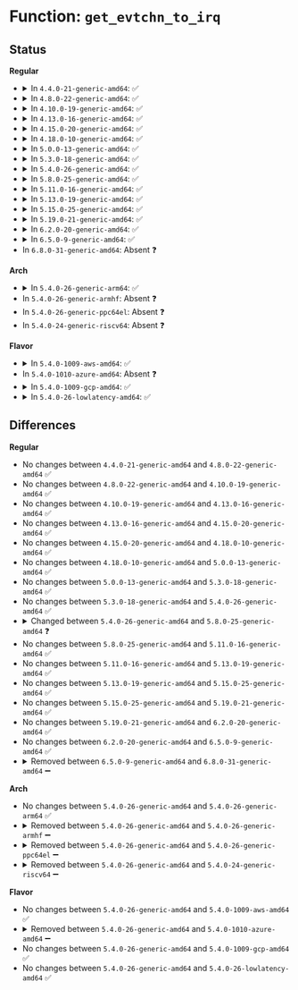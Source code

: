 # Function: <code>get_evtchn_to_irq</code>

## Status
<b>Regular</b>
<ul>
<li>
<details>
<summary>In <code>4.4.0-21-generic-amd64</code>: ✅</summary>

```c
int get_evtchn_to_irq(unsigned int evtchn)
```

```json
{
  "name": "get_evtchn_to_irq",
  "collision_type": "Unique Global",
  "inline_type": "No",
  "funcs": [
    {
      "addr": 18446744071583858368,
      "name": "get_evtchn_to_irq",
      "external": true,
      "loc": "drivers/xen/events/events_base.c:146",
      "file": "drivers/xen/events/events_base.c",
      "inline": "seen, unknown",
      "caller_inline": [],
      "caller_func": [
        "drivers/xen/events/events_base.c:irq_from_evtchn",
        "drivers/xen/events/events_base.c:evtchn_make_refcounted",
        "drivers/xen/events/events_base.c:evtchn_get",
        "drivers/xen/events/events_base.c:bind_evtchn_to_cpu",
        "drivers/xen/events/events_base.c:bind_evtchn_to_irq",
        "drivers/xen/events/events_base.c:evtchn_put",
        "drivers/xen/events/events_base.c:cpu_from_evtchn",
        "drivers/xen/events/events_base.c:rebind_evtchn_irq",
        "drivers/xen/events/events_2l.c:evtchn_2l_handle_events",
        "drivers/xen/events/events_2l.c:xen_debug_interrupt",
        "drivers/xen/events/events_fifo.c:__evtchn_fifo_handle_events"
      ]
    }
  ],
  "symbols": [
    {
      "addr": 18446744071583858368,
      "name": "get_evtchn_to_irq",
      "section": ".text",
      "bind": "STB_GLOBAL",
      "size": 65
    }
  ]
}
```
</details>
</li>
<li>
<details>
<summary>In <code>4.8.0-22-generic-amd64</code>: ✅</summary>

```c
int get_evtchn_to_irq(unsigned int evtchn)
```

```json
{
  "name": "get_evtchn_to_irq",
  "collision_type": "Unique Global",
  "inline_type": "No",
  "funcs": [
    {
      "addr": 18446744071584188736,
      "name": "get_evtchn_to_irq",
      "external": true,
      "loc": "drivers/xen/events/events_base.c:146",
      "file": "drivers/xen/events/events_base.c",
      "inline": "seen, unknown",
      "caller_inline": [],
      "caller_func": [
        "drivers/xen/events/events_base.c:rebind_evtchn_irq",
        "drivers/xen/events/events_base.c:evtchn_put",
        "drivers/xen/events/events_base.c:evtchn_get",
        "drivers/xen/events/events_base.c:evtchn_make_refcounted",
        "drivers/xen/events/events_base.c:bind_evtchn_to_irq",
        "drivers/xen/events/events_base.c:bind_evtchn_to_cpu",
        "drivers/xen/events/events_base.c:cpu_from_evtchn",
        "drivers/xen/events/events_base.c:irq_from_evtchn",
        "drivers/xen/events/events_2l.c:xen_debug_interrupt",
        "drivers/xen/events/events_2l.c:evtchn_2l_handle_events",
        "drivers/xen/events/events_fifo.c:__evtchn_fifo_handle_events"
      ]
    }
  ],
  "symbols": [
    {
      "addr": 18446744071584188736,
      "name": "get_evtchn_to_irq",
      "section": ".text",
      "bind": "STB_GLOBAL",
      "size": 65
    }
  ]
}
```
</details>
</li>
<li>
<details>
<summary>In <code>4.10.0-19-generic-amd64</code>: ✅</summary>

```c
int get_evtchn_to_irq(unsigned int evtchn)
```

```json
{
  "name": "get_evtchn_to_irq",
  "collision_type": "Unique Global",
  "inline_type": "No",
  "funcs": [
    {
      "addr": 18446744071584370240,
      "name": "get_evtchn_to_irq",
      "external": true,
      "loc": "drivers/xen/events/events_base.c:145",
      "file": "drivers/xen/events/events_base.c",
      "inline": "seen, unknown",
      "caller_inline": [],
      "caller_func": [
        "drivers/xen/events/events_base.c:rebind_evtchn_irq",
        "drivers/xen/events/events_base.c:evtchn_put",
        "drivers/xen/events/events_base.c:evtchn_get",
        "drivers/xen/events/events_base.c:evtchn_make_refcounted",
        "drivers/xen/events/events_base.c:bind_evtchn_to_irq",
        "drivers/xen/events/events_base.c:bind_evtchn_to_cpu",
        "drivers/xen/events/events_base.c:cpu_from_evtchn",
        "drivers/xen/events/events_base.c:irq_from_evtchn",
        "drivers/xen/events/events_2l.c:xen_debug_interrupt",
        "drivers/xen/events/events_2l.c:evtchn_2l_handle_events",
        "drivers/xen/events/events_fifo.c:__evtchn_fifo_handle_events"
      ]
    }
  ],
  "symbols": [
    {
      "addr": 18446744071584370240,
      "name": "get_evtchn_to_irq",
      "section": ".text",
      "bind": "STB_GLOBAL",
      "size": 65
    }
  ]
}
```
</details>
</li>
<li>
<details>
<summary>In <code>4.13.0-16-generic-amd64</code>: ✅</summary>

```c
int get_evtchn_to_irq(unsigned int evtchn)
```

```json
{
  "name": "get_evtchn_to_irq",
  "collision_type": "Unique Global",
  "inline_type": "No",
  "funcs": [
    {
      "addr": 18446744071584451760,
      "name": "get_evtchn_to_irq",
      "external": true,
      "loc": "drivers/xen/events/events_base.c:145",
      "file": "drivers/xen/events/events_base.c",
      "inline": "seen, unknown",
      "caller_inline": [],
      "caller_func": [
        "drivers/xen/events/events_base.c:rebind_evtchn_irq",
        "drivers/xen/events/events_base.c:evtchn_put",
        "drivers/xen/events/events_base.c:evtchn_get",
        "drivers/xen/events/events_base.c:evtchn_make_refcounted",
        "drivers/xen/events/events_base.c:bind_evtchn_to_irq",
        "drivers/xen/events/events_base.c:bind_evtchn_to_cpu",
        "drivers/xen/events/events_base.c:cpu_from_evtchn",
        "drivers/xen/events/events_base.c:irq_from_evtchn",
        "drivers/xen/events/events_2l.c:xen_debug_interrupt",
        "drivers/xen/events/events_2l.c:evtchn_2l_handle_events",
        "drivers/xen/events/events_fifo.c:__evtchn_fifo_handle_events"
      ]
    }
  ],
  "symbols": [
    {
      "addr": 18446744071584451760,
      "name": "get_evtchn_to_irq",
      "section": ".text",
      "bind": "STB_GLOBAL",
      "size": 65
    }
  ]
}
```
</details>
</li>
<li>
<details>
<summary>In <code>4.15.0-20-generic-amd64</code>: ✅</summary>

```c
int get_evtchn_to_irq(unsigned int evtchn)
```

```json
{
  "name": "get_evtchn_to_irq",
  "collision_type": "Unique Global",
  "inline_type": "No",
  "funcs": [
    {
      "addr": 18446744071584862304,
      "name": "get_evtchn_to_irq",
      "external": true,
      "loc": "drivers/xen/events/events_base.c:145",
      "file": "drivers/xen/events/events_base.c",
      "inline": "seen, unknown",
      "caller_inline": [],
      "caller_func": [
        "drivers/xen/events/events_base.c:rebind_evtchn_irq",
        "drivers/xen/events/events_base.c:evtchn_put",
        "drivers/xen/events/events_base.c:evtchn_get",
        "drivers/xen/events/events_base.c:evtchn_make_refcounted",
        "drivers/xen/events/events_base.c:bind_evtchn_to_irq",
        "drivers/xen/events/events_base.c:bind_evtchn_to_cpu",
        "drivers/xen/events/events_base.c:cpu_from_evtchn",
        "drivers/xen/events/events_base.c:irq_from_evtchn",
        "drivers/xen/events/events_2l.c:xen_debug_interrupt",
        "drivers/xen/events/events_2l.c:evtchn_2l_handle_events",
        "drivers/xen/events/events_fifo.c:__evtchn_fifo_handle_events"
      ]
    }
  ],
  "symbols": [
    {
      "addr": 18446744071584862304,
      "name": "get_evtchn_to_irq",
      "section": ".text",
      "bind": "STB_GLOBAL",
      "size": 71
    }
  ]
}
```
</details>
</li>
<li>
<details>
<summary>In <code>4.18.0-10-generic-amd64</code>: ✅</summary>

```c
int get_evtchn_to_irq(unsigned int evtchn)
```

```json
{
  "name": "get_evtchn_to_irq",
  "collision_type": "Unique Global",
  "inline_type": "No",
  "funcs": [
    {
      "addr": 18446744071585093392,
      "name": "get_evtchn_to_irq",
      "external": true,
      "loc": "drivers/xen/events/events_base.c:145",
      "file": "drivers/xen/events/events_base.c",
      "inline": "seen, unknown",
      "caller_inline": [],
      "caller_func": [
        "drivers/xen/events/events_base.c:rebind_evtchn_irq",
        "drivers/xen/events/events_base.c:evtchn_put",
        "drivers/xen/events/events_base.c:evtchn_get",
        "drivers/xen/events/events_base.c:evtchn_make_refcounted",
        "drivers/xen/events/events_base.c:bind_evtchn_to_irq",
        "drivers/xen/events/events_base.c:bind_evtchn_to_cpu",
        "drivers/xen/events/events_base.c:cpu_from_evtchn",
        "drivers/xen/events/events_base.c:irq_from_evtchn",
        "drivers/xen/events/events_2l.c:xen_debug_interrupt",
        "drivers/xen/events/events_2l.c:evtchn_2l_handle_events",
        "drivers/xen/events/events_fifo.c:__evtchn_fifo_handle_events"
      ]
    }
  ],
  "symbols": [
    {
      "addr": 18446744071585093392,
      "name": "get_evtchn_to_irq",
      "section": ".text",
      "bind": "STB_GLOBAL",
      "size": 71
    }
  ]
}
```
</details>
</li>
<li>
<details>
<summary>In <code>5.0.0-13-generic-amd64</code>: ✅</summary>

```c
int get_evtchn_to_irq(unsigned int evtchn)
```

```json
{
  "name": "get_evtchn_to_irq",
  "collision_type": "Unique Global",
  "inline_type": "No",
  "funcs": [
    {
      "addr": 18446744071585204192,
      "name": "get_evtchn_to_irq",
      "external": true,
      "loc": "drivers/xen/events/events_base.c:145",
      "file": "drivers/xen/events/events_base.c",
      "inline": "seen, unknown",
      "caller_inline": [],
      "caller_func": [
        "drivers/xen/events/events_base.c:rebind_evtchn_irq",
        "drivers/xen/events/events_base.c:evtchn_put",
        "drivers/xen/events/events_base.c:evtchn_get",
        "drivers/xen/events/events_base.c:evtchn_make_refcounted",
        "drivers/xen/events/events_base.c:bind_evtchn_to_irq",
        "drivers/xen/events/events_base.c:bind_evtchn_to_cpu",
        "drivers/xen/events/events_base.c:cpu_from_evtchn",
        "drivers/xen/events/events_base.c:irq_from_evtchn",
        "drivers/xen/events/events_2l.c:xen_debug_interrupt",
        "drivers/xen/events/events_2l.c:evtchn_2l_handle_events",
        "drivers/xen/events/events_fifo.c:__evtchn_fifo_handle_events"
      ]
    }
  ],
  "symbols": [
    {
      "addr": 18446744071585204192,
      "name": "get_evtchn_to_irq",
      "section": ".text",
      "bind": "STB_GLOBAL",
      "size": 71
    }
  ]
}
```
</details>
</li>
<li>
<details>
<summary>In <code>5.3.0-18-generic-amd64</code>: ✅</summary>

```c
int get_evtchn_to_irq(unsigned int evtchn)
```

```json
{
  "name": "get_evtchn_to_irq",
  "collision_type": "Unique Global",
  "inline_type": "No",
  "funcs": [
    {
      "addr": 18446744071585416544,
      "name": "get_evtchn_to_irq",
      "external": true,
      "loc": "drivers/xen/events/events_base.c:146",
      "file": "drivers/xen/events/events_base.c",
      "inline": "seen, unknown",
      "caller_inline": [],
      "caller_func": [
        "drivers/xen/events/events_base.c:rebind_evtchn_irq",
        "drivers/xen/events/events_base.c:evtchn_put",
        "drivers/xen/events/events_base.c:evtchn_get",
        "drivers/xen/events/events_base.c:evtchn_make_refcounted",
        "drivers/xen/events/events_base.c:bind_evtchn_to_irq",
        "drivers/xen/events/events_base.c:bind_evtchn_to_cpu",
        "drivers/xen/events/events_base.c:cpu_from_evtchn",
        "drivers/xen/events/events_base.c:irq_from_evtchn",
        "drivers/xen/events/events_2l.c:xen_debug_interrupt",
        "drivers/xen/events/events_2l.c:evtchn_2l_handle_events",
        "drivers/xen/events/events_fifo.c:__evtchn_fifo_handle_events"
      ]
    }
  ],
  "symbols": [
    {
      "addr": 18446744071585416544,
      "name": "get_evtchn_to_irq",
      "section": ".text",
      "bind": "STB_GLOBAL",
      "size": 71
    }
  ]
}
```
</details>
</li>
<li>
<details>
<summary>In <code>5.4.0-26-generic-amd64</code>: ✅</summary>

```c
int get_evtchn_to_irq(unsigned int evtchn)
```

```json
{
  "name": "get_evtchn_to_irq",
  "collision_type": "Unique Global",
  "inline_type": "No",
  "funcs": [
    {
      "addr": 18446744071585557264,
      "name": "get_evtchn_to_irq",
      "external": true,
      "loc": "drivers/xen/events/events_base.c:146",
      "file": "drivers/xen/events/events_base.c",
      "inline": "seen, unknown",
      "caller_inline": [],
      "caller_func": [
        "drivers/xen/events/events_base.c:rebind_evtchn_irq",
        "drivers/xen/events/events_base.c:evtchn_put",
        "drivers/xen/events/events_base.c:evtchn_get",
        "drivers/xen/events/events_base.c:evtchn_make_refcounted",
        "drivers/xen/events/events_base.c:bind_evtchn_to_irq",
        "drivers/xen/events/events_base.c:bind_evtchn_to_cpu",
        "drivers/xen/events/events_base.c:cpu_from_evtchn",
        "drivers/xen/events/events_base.c:irq_from_evtchn",
        "drivers/xen/events/events_2l.c:xen_debug_interrupt",
        "drivers/xen/events/events_2l.c:evtchn_2l_handle_events",
        "drivers/xen/events/events_fifo.c:__evtchn_fifo_handle_events"
      ]
    }
  ],
  "symbols": [
    {
      "addr": 18446744071585557264,
      "name": "get_evtchn_to_irq",
      "section": ".text",
      "bind": "STB_GLOBAL",
      "size": 71
    }
  ]
}
```
</details>
</li>
<li>
<details>
<summary>In <code>5.8.0-25-generic-amd64</code>: ✅</summary>

```c
int get_evtchn_to_irq(evtchn_port_t evtchn)
```

```json
{
  "name": "get_evtchn_to_irq",
  "collision_type": "Unique Global",
  "inline_type": "No",
  "funcs": [
    {
      "addr": 18446744071586276992,
      "name": "get_evtchn_to_irq",
      "external": true,
      "loc": "drivers/xen/events/events_base.c:149",
      "file": "drivers/xen/events/events_base.c",
      "inline": "seen, unknown",
      "caller_inline": [],
      "caller_func": [
        "drivers/xen/events/events_base.c:rebind_evtchn_irq",
        "drivers/xen/events/events_base.c:evtchn_put",
        "drivers/xen/events/events_base.c:evtchn_get",
        "drivers/xen/events/events_base.c:evtchn_make_refcounted",
        "drivers/xen/events/events_base.c:bind_evtchn_to_irq",
        "drivers/xen/events/events_base.c:bind_evtchn_to_cpu",
        "drivers/xen/events/events_base.c:cpu_from_evtchn",
        "drivers/xen/events/events_base.c:irq_from_evtchn",
        "drivers/xen/events/events_2l.c:xen_debug_interrupt",
        "drivers/xen/events/events_2l.c:evtchn_2l_handle_events",
        "drivers/xen/events/events_fifo.c:consume_one_event"
      ]
    }
  ],
  "symbols": [
    {
      "addr": 18446744071586276992,
      "name": "get_evtchn_to_irq",
      "section": ".text",
      "bind": "STB_GLOBAL",
      "size": 74
    }
  ]
}
```
</details>
</li>
<li>
<details>
<summary>In <code>5.11.0-16-generic-amd64</code>: ✅</summary>

```c
int get_evtchn_to_irq(evtchn_port_t evtchn)
```

```json
{
  "name": "get_evtchn_to_irq",
  "collision_type": "Unique Global",
  "inline_type": "No",
  "funcs": [
    {
      "addr": 18446744071586398048,
      "name": "get_evtchn_to_irq",
      "external": true,
      "loc": "drivers/xen/events/events_base.c:245",
      "file": "drivers/xen/events/events_base.c",
      "inline": "seen, unknown",
      "caller_inline": [],
      "caller_func": [
        "drivers/xen/events/events_base.c:rebind_evtchn_irq",
        "drivers/xen/events/events_base.c:handle_irq_for_port",
        "drivers/xen/events/events_base.c:evtchn_put",
        "drivers/xen/events/events_base.c:evtchn_get",
        "drivers/xen/events/events_base.c:evtchn_make_refcounted",
        "drivers/xen/events/events_base.c:bind_evtchn_to_irq_chip",
        "drivers/xen/events/events_base.c:bind_evtchn_to_cpu",
        "drivers/xen/events/events_base.c:cpu_from_evtchn",
        "drivers/xen/events/events_base.c:irq_from_evtchn",
        "drivers/xen/events/events_2l.c:xen_debug_interrupt"
      ]
    }
  ],
  "symbols": [
    {
      "addr": 18446744071586398048,
      "name": "get_evtchn_to_irq",
      "section": ".text",
      "bind": "STB_GLOBAL",
      "size": 77
    }
  ]
}
```
</details>
</li>
<li>
<details>
<summary>In <code>5.13.0-19-generic-amd64</code>: ✅</summary>

```c
int get_evtchn_to_irq(evtchn_port_t evtchn)
```

```json
{
  "name": "get_evtchn_to_irq",
  "collision_type": "Unique Global",
  "inline_type": "No",
  "funcs": [
    {
      "addr": 18446744071586282016,
      "name": "get_evtchn_to_irq",
      "external": true,
      "loc": "drivers/xen/events/events_base.c:255",
      "file": "drivers/xen/events/events_base.c",
      "inline": "seen, unknown",
      "caller_inline": [],
      "caller_func": [
        "drivers/xen/events/events_base.c:rebind_evtchn_irq",
        "drivers/xen/events/events_base.c:handle_irq_for_port",
        "drivers/xen/events/events_base.c:evtchn_put",
        "drivers/xen/events/events_base.c:evtchn_get",
        "drivers/xen/events/events_base.c:evtchn_make_refcounted",
        "drivers/xen/events/events_base.c:bind_evtchn_to_irq_chip",
        "drivers/xen/events/events_base.c:bind_evtchn_to_cpu",
        "drivers/xen/events/events_base.c:cpu_from_evtchn",
        "drivers/xen/events/events_base.c:irq_from_evtchn",
        "drivers/xen/events/events_2l.c:xen_debug_interrupt"
      ]
    }
  ],
  "symbols": [
    {
      "addr": 18446744071586282016,
      "name": "get_evtchn_to_irq",
      "section": ".text",
      "bind": "STB_GLOBAL",
      "size": 77
    }
  ]
}
```
</details>
</li>
<li>
<details>
<summary>In <code>5.15.0-25-generic-amd64</code>: ✅</summary>

```c
int get_evtchn_to_irq(evtchn_port_t evtchn)
```

```json
{
  "name": "get_evtchn_to_irq",
  "collision_type": "Unique Global",
  "inline_type": "No",
  "funcs": [
    {
      "addr": 18446744071586796064,
      "name": "get_evtchn_to_irq",
      "external": true,
      "loc": "drivers/xen/events/events_base.c:255",
      "file": "drivers/xen/events/events_base.c",
      "inline": "seen, unknown",
      "caller_inline": [],
      "caller_func": [
        "drivers/xen/events/events_base.c:rebind_evtchn_irq",
        "drivers/xen/events/events_base.c:handle_irq_for_port",
        "drivers/xen/events/events_base.c:evtchn_put",
        "drivers/xen/events/events_base.c:evtchn_get",
        "drivers/xen/events/events_base.c:evtchn_make_refcounted",
        "drivers/xen/events/events_base.c:bind_evtchn_to_irq_chip",
        "drivers/xen/events/events_base.c:bind_evtchn_to_cpu",
        "drivers/xen/events/events_base.c:cpu_from_evtchn",
        "drivers/xen/events/events_base.c:irq_from_evtchn",
        "drivers/xen/events/events_2l.c:xen_debug_interrupt"
      ]
    }
  ],
  "symbols": [
    {
      "addr": 18446744071586796064,
      "name": "get_evtchn_to_irq",
      "section": ".text",
      "bind": "STB_GLOBAL",
      "size": 77
    }
  ]
}
```
</details>
</li>
<li>
<details>
<summary>In <code>5.19.0-21-generic-amd64</code>: ✅</summary>

```c
int get_evtchn_to_irq(evtchn_port_t evtchn)
```

```json
{
  "name": "get_evtchn_to_irq",
  "collision_type": "Unique Global",
  "inline_type": "No",
  "funcs": [
    {
      "addr": 18446744071588077360,
      "name": "get_evtchn_to_irq",
      "external": true,
      "loc": "drivers/xen/events/events_base.c:255",
      "file": "drivers/xen/events/events_base.c",
      "inline": "seen, unknown",
      "caller_inline": [],
      "caller_func": [
        "drivers/xen/events/events_base.c:rebind_evtchn_irq",
        "drivers/xen/events/events_base.c:handle_irq_for_port",
        "drivers/xen/events/events_base.c:evtchn_put",
        "drivers/xen/events/events_base.c:evtchn_get",
        "drivers/xen/events/events_base.c:evtchn_make_refcounted",
        "drivers/xen/events/events_base.c:bind_evtchn_to_irq_chip",
        "drivers/xen/events/events_base.c:bind_evtchn_to_cpu",
        "drivers/xen/events/events_base.c:cpu_from_evtchn",
        "drivers/xen/events/events_base.c:irq_from_evtchn",
        "drivers/xen/events/events_2l.c:xen_debug_interrupt"
      ]
    }
  ],
  "symbols": [
    {
      "addr": 18446744071588077360,
      "name": "get_evtchn_to_irq",
      "section": ".text",
      "bind": "STB_GLOBAL",
      "size": 85
    }
  ]
}
```
</details>
</li>
<li>
<details>
<summary>In <code>6.2.0-20-generic-amd64</code>: ✅</summary>

```c
int get_evtchn_to_irq(evtchn_port_t evtchn)
```

```json
{
  "name": "get_evtchn_to_irq",
  "collision_type": "Unique Global",
  "inline_type": "No",
  "funcs": [
    {
      "addr": 18446744071589459312,
      "name": "get_evtchn_to_irq",
      "external": true,
      "loc": "drivers/xen/events/events_base.c:256",
      "file": "drivers/xen/events/events_base.c",
      "inline": "seen, unknown",
      "caller_inline": [],
      "caller_func": [
        "drivers/xen/events/events_base.c:rebind_evtchn_irq",
        "drivers/xen/events/events_base.c:handle_irq_for_port",
        "drivers/xen/events/events_base.c:evtchn_put",
        "drivers/xen/events/events_base.c:evtchn_get",
        "drivers/xen/events/events_base.c:evtchn_make_refcounted",
        "drivers/xen/events/events_base.c:bind_evtchn_to_irq_chip",
        "drivers/xen/events/events_base.c:bind_evtchn_to_cpu",
        "drivers/xen/events/events_base.c:cpu_from_evtchn",
        "drivers/xen/events/events_base.c:irq_from_evtchn",
        "drivers/xen/events/events_2l.c:xen_debug_interrupt"
      ]
    }
  ],
  "symbols": [
    {
      "addr": 18446744071589459312,
      "name": "get_evtchn_to_irq",
      "section": ".text",
      "bind": "STB_GLOBAL",
      "size": 85
    }
  ]
}
```
</details>
</li>
<li>
<details>
<summary>In <code>6.5.0-9-generic-amd64</code>: ✅</summary>

```c
int get_evtchn_to_irq(evtchn_port_t evtchn)
```

```json
{
  "name": "get_evtchn_to_irq",
  "collision_type": "Unique Global",
  "inline_type": "No",
  "funcs": [
    {
      "addr": 18446744071589758832,
      "name": "get_evtchn_to_irq",
      "external": true,
      "loc": "drivers/xen/events/events_base.c:257",
      "file": "drivers/xen/events/events_base.c",
      "inline": "seen, unknown",
      "caller_inline": [],
      "caller_func": [
        "drivers/xen/events/events_base.c:rebind_evtchn_irq",
        "drivers/xen/events/events_base.c:handle_irq_for_port",
        "drivers/xen/events/events_base.c:evtchn_put",
        "drivers/xen/events/events_base.c:evtchn_get",
        "drivers/xen/events/events_base.c:evtchn_make_refcounted",
        "drivers/xen/events/events_base.c:bind_evtchn_to_irq_chip",
        "drivers/xen/events/events_base.c:bind_evtchn_to_cpu",
        "drivers/xen/events/events_base.c:cpu_from_evtchn",
        "drivers/xen/events/events_base.c:irq_from_evtchn",
        "drivers/xen/events/events_2l.c:xen_debug_interrupt"
      ]
    }
  ],
  "symbols": [
    {
      "addr": 18446744071589758832,
      "name": "get_evtchn_to_irq",
      "section": ".text",
      "bind": "STB_GLOBAL",
      "size": 85
    }
  ]
}
```
</details>
</li>
<li>
In <code>6.8.0-31-generic-amd64</code>: Absent ❓
</li>
</ul>
<b>Arch</b>
<ul>
<li>
<details>
<summary>In <code>5.4.0-26-generic-arm64</code>: ✅</summary>

```c
int get_evtchn_to_irq(unsigned int evtchn)
```

```json
{
  "name": "get_evtchn_to_irq",
  "collision_type": "Unique Global",
  "inline_type": "No",
  "funcs": [
    {
      "addr": 18446603336498218744,
      "name": "get_evtchn_to_irq",
      "external": true,
      "loc": "drivers/xen/events/events_base.c:146",
      "file": "drivers/xen/events/events_base.c",
      "inline": "seen, unknown",
      "caller_inline": [],
      "caller_func": [
        "drivers/xen/events/events_base.c:rebind_evtchn_irq",
        "drivers/xen/events/events_base.c:evtchn_put",
        "drivers/xen/events/events_base.c:evtchn_get",
        "drivers/xen/events/events_base.c:evtchn_make_refcounted",
        "drivers/xen/events/events_base.c:bind_evtchn_to_irq",
        "drivers/xen/events/events_base.c:bind_evtchn_to_cpu",
        "drivers/xen/events/events_base.c:cpu_from_evtchn",
        "drivers/xen/events/events_base.c:irq_from_evtchn",
        "drivers/xen/events/events_2l.c:xen_debug_interrupt",
        "drivers/xen/events/events_2l.c:evtchn_2l_handle_events",
        "drivers/xen/events/events_fifo.c:__evtchn_fifo_handle_events"
      ]
    }
  ],
  "symbols": [
    {
      "addr": 18446603336498218744,
      "name": "get_evtchn_to_irq",
      "section": ".text",
      "bind": "STB_GLOBAL",
      "size": 96
    }
  ]
}
```
</details>
</li>
<li>
In <code>5.4.0-26-generic-armhf</code>: Absent ❓
</li>
<li>
In <code>5.4.0-26-generic-ppc64el</code>: Absent ❓
</li>
<li>
In <code>5.4.0-24-generic-riscv64</code>: Absent ❓
</li>
</ul>
<b>Flavor</b>
<ul>
<li>
<details>
<summary>In <code>5.4.0-1009-aws-amd64</code>: ✅</summary>

```c
int get_evtchn_to_irq(unsigned int evtchn)
```

```json
{
  "name": "get_evtchn_to_irq",
  "collision_type": "Unique Global",
  "inline_type": "No",
  "funcs": [
    {
      "addr": 18446744071585318976,
      "name": "get_evtchn_to_irq",
      "external": true,
      "loc": "drivers/xen/events/events_base.c:150",
      "file": "drivers/xen/events/events_base.c",
      "inline": "seen, unknown",
      "caller_inline": [],
      "caller_func": [
        "drivers/xen/events/events_base.c:rebind_evtchn_irq",
        "drivers/xen/events/events_base.c:evtchn_put",
        "drivers/xen/events/events_base.c:evtchn_get",
        "drivers/xen/events/events_base.c:evtchn_make_refcounted",
        "drivers/xen/events/events_base.c:bind_evtchn_to_irq",
        "drivers/xen/events/events_base.c:bind_evtchn_to_cpu",
        "drivers/xen/events/events_base.c:cpu_from_evtchn",
        "drivers/xen/events/events_base.c:irq_from_evtchn",
        "drivers/xen/events/events_2l.c:xen_debug_interrupt",
        "drivers/xen/events/events_2l.c:evtchn_2l_handle_events",
        "drivers/xen/events/events_fifo.c:__evtchn_fifo_handle_events"
      ]
    }
  ],
  "symbols": [
    {
      "addr": 18446744071585318976,
      "name": "get_evtchn_to_irq",
      "section": ".text",
      "bind": "STB_GLOBAL",
      "size": 71
    }
  ]
}
```
</details>
</li>
<li>
In <code>5.4.0-1010-azure-amd64</code>: Absent ❓
</li>
<li>
<details>
<summary>In <code>5.4.0-1009-gcp-amd64</code>: ✅</summary>

```c
int get_evtchn_to_irq(unsigned int evtchn)
```

```json
{
  "name": "get_evtchn_to_irq",
  "collision_type": "Unique Global",
  "inline_type": "No",
  "funcs": [
    {
      "addr": 18446744071585507664,
      "name": "get_evtchn_to_irq",
      "external": true,
      "loc": "drivers/xen/events/events_base.c:146",
      "file": "drivers/xen/events/events_base.c",
      "inline": "seen, unknown",
      "caller_inline": [],
      "caller_func": [
        "drivers/xen/events/events_base.c:rebind_evtchn_irq",
        "drivers/xen/events/events_base.c:evtchn_put",
        "drivers/xen/events/events_base.c:evtchn_get",
        "drivers/xen/events/events_base.c:evtchn_make_refcounted",
        "drivers/xen/events/events_base.c:bind_evtchn_to_irq",
        "drivers/xen/events/events_base.c:bind_evtchn_to_cpu",
        "drivers/xen/events/events_base.c:cpu_from_evtchn",
        "drivers/xen/events/events_base.c:irq_from_evtchn",
        "drivers/xen/events/events_2l.c:xen_debug_interrupt",
        "drivers/xen/events/events_2l.c:evtchn_2l_handle_events",
        "drivers/xen/events/events_fifo.c:__evtchn_fifo_handle_events"
      ]
    }
  ],
  "symbols": [
    {
      "addr": 18446744071585507664,
      "name": "get_evtchn_to_irq",
      "section": ".text",
      "bind": "STB_GLOBAL",
      "size": 71
    }
  ]
}
```
</details>
</li>
<li>
<details>
<summary>In <code>5.4.0-26-lowlatency-amd64</code>: ✅</summary>

```c
int get_evtchn_to_irq(unsigned int evtchn)
```

```json
{
  "name": "get_evtchn_to_irq",
  "collision_type": "Unique Global",
  "inline_type": "No",
  "funcs": [
    {
      "addr": 18446744071585615680,
      "name": "get_evtchn_to_irq",
      "external": true,
      "loc": "drivers/xen/events/events_base.c:146",
      "file": "drivers/xen/events/events_base.c",
      "inline": "seen, unknown",
      "caller_inline": [],
      "caller_func": [
        "drivers/xen/events/events_base.c:rebind_evtchn_irq",
        "drivers/xen/events/events_base.c:evtchn_put",
        "drivers/xen/events/events_base.c:evtchn_get",
        "drivers/xen/events/events_base.c:evtchn_make_refcounted",
        "drivers/xen/events/events_base.c:bind_evtchn_to_irq",
        "drivers/xen/events/events_base.c:bind_evtchn_to_cpu",
        "drivers/xen/events/events_base.c:cpu_from_evtchn",
        "drivers/xen/events/events_base.c:irq_from_evtchn",
        "drivers/xen/events/events_2l.c:xen_debug_interrupt",
        "drivers/xen/events/events_2l.c:evtchn_2l_handle_events",
        "drivers/xen/events/events_fifo.c:__evtchn_fifo_handle_events"
      ]
    }
  ],
  "symbols": [
    {
      "addr": 18446744071585615680,
      "name": "get_evtchn_to_irq",
      "section": ".text",
      "bind": "STB_GLOBAL",
      "size": 71
    }
  ]
}
```
</details>
</li>
</ul>

## Differences
<b>Regular</b>
<ul>
<li>
No changes between <code>4.4.0-21-generic-amd64</code> and <code>4.8.0-22-generic-amd64</code> ✅
</li>
<li>
No changes between <code>4.8.0-22-generic-amd64</code> and <code>4.10.0-19-generic-amd64</code> ✅
</li>
<li>
No changes between <code>4.10.0-19-generic-amd64</code> and <code>4.13.0-16-generic-amd64</code> ✅
</li>
<li>
No changes between <code>4.13.0-16-generic-amd64</code> and <code>4.15.0-20-generic-amd64</code> ✅
</li>
<li>
No changes between <code>4.15.0-20-generic-amd64</code> and <code>4.18.0-10-generic-amd64</code> ✅
</li>
<li>
No changes between <code>4.18.0-10-generic-amd64</code> and <code>5.0.0-13-generic-amd64</code> ✅
</li>
<li>
No changes between <code>5.0.0-13-generic-amd64</code> and <code>5.3.0-18-generic-amd64</code> ✅
</li>
<li>
No changes between <code>5.3.0-18-generic-amd64</code> and <code>5.4.0-26-generic-amd64</code> ✅
</li>
<li>
<details>
<summary>Changed between <code>5.4.0-26-generic-amd64</code> and <code>5.8.0-25-generic-amd64</code> ❓</summary>
<ul>
<li>
<b>Param type changed. </b>
<code>unsigned int evtchn</code> ➡️ <code>evtchn_port_t evtchn</code>
</li>
</ul>
</details>
</li>
<li>
No changes between <code>5.8.0-25-generic-amd64</code> and <code>5.11.0-16-generic-amd64</code> ✅
</li>
<li>
No changes between <code>5.11.0-16-generic-amd64</code> and <code>5.13.0-19-generic-amd64</code> ✅
</li>
<li>
No changes between <code>5.13.0-19-generic-amd64</code> and <code>5.15.0-25-generic-amd64</code> ✅
</li>
<li>
No changes between <code>5.15.0-25-generic-amd64</code> and <code>5.19.0-21-generic-amd64</code> ✅
</li>
<li>
No changes between <code>5.19.0-21-generic-amd64</code> and <code>6.2.0-20-generic-amd64</code> ✅
</li>
<li>
No changes between <code>6.2.0-20-generic-amd64</code> and <code>6.5.0-9-generic-amd64</code> ✅
</li>
<li>
<details>
<summary>Removed between <code>6.5.0-9-generic-amd64</code> and <code>6.8.0-31-generic-amd64</code> ➖</summary>

```c
int get_evtchn_to_irq(evtchn_port_t evtchn)
```
</details>
</li>
</ul>
<b>Arch</b>
<ul>
<li>
No changes between <code>5.4.0-26-generic-amd64</code> and <code>5.4.0-26-generic-arm64</code> ✅
</li>
<li>
<details>
<summary>Removed between <code>5.4.0-26-generic-amd64</code> and <code>5.4.0-26-generic-armhf</code> ➖</summary>

```c
int get_evtchn_to_irq(unsigned int evtchn)
```
</details>
</li>
<li>
<details>
<summary>Removed between <code>5.4.0-26-generic-amd64</code> and <code>5.4.0-26-generic-ppc64el</code> ➖</summary>

```c
int get_evtchn_to_irq(unsigned int evtchn)
```
</details>
</li>
<li>
<details>
<summary>Removed between <code>5.4.0-26-generic-amd64</code> and <code>5.4.0-24-generic-riscv64</code> ➖</summary>

```c
int get_evtchn_to_irq(unsigned int evtchn)
```
</details>
</li>
</ul>
<b>Flavor</b>
<ul>
<li>
No changes between <code>5.4.0-26-generic-amd64</code> and <code>5.4.0-1009-aws-amd64</code> ✅
</li>
<li>
<details>
<summary>Removed between <code>5.4.0-26-generic-amd64</code> and <code>5.4.0-1010-azure-amd64</code> ➖</summary>

```c
int get_evtchn_to_irq(unsigned int evtchn)
```
</details>
</li>
<li>
No changes between <code>5.4.0-26-generic-amd64</code> and <code>5.4.0-1009-gcp-amd64</code> ✅
</li>
<li>
No changes between <code>5.4.0-26-generic-amd64</code> and <code>5.4.0-26-lowlatency-amd64</code> ✅
</li>
</ul>
